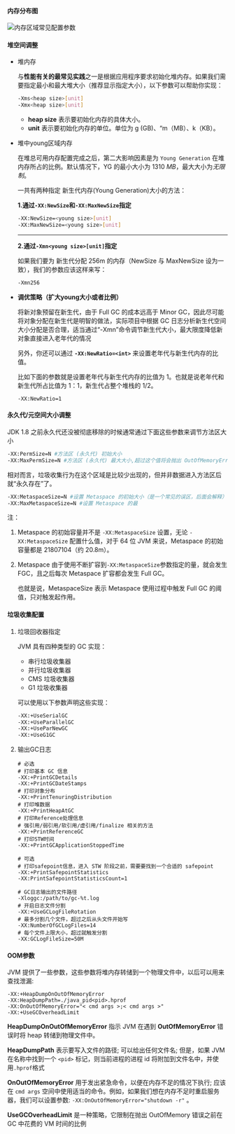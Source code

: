 #### 内存分布图

![内存区域常见配置参数](https://javaguide.cn/assets/%E5%86%85%E5%AD%98%E5%8C%BA%E5%9F%9F%E5%B8%B8%E8%A7%81%E9%85%8D%E7%BD%AE%E5%8F%82%E6%95%B0-YVcjKi3R.png)

#### 堆空间调整

* 堆内存

  与**性能有关的最常见实践**之一是根据应用程序要求初始化堆内存。如果我们需要指定最小和最大堆大小（推荐显示指定大小），以下参数可以帮助你实现：

  

  ```bash
  -Xms<heap size>[unit]
  -Xmx<heap size>[unit]
  ```

  - **heap size** 表示要初始化内存的具体大小。
  - **unit** 表示要初始化内存的单位。单位为 g (GB)、“m（MB）、k（KB）。

* 堆中young区域内存

  在堆总可用内存配置完成之后，第二大影响因素是为 `Young Generation` 在堆内存所占的比例。默认情况下，YG 的最小大小为 1310 *MB*，最大大小为*无限制*。

  一共有两种指定 新生代内存(Young Generation)大小的方法：

  **1.通过`-XX:NewSize`和`-XX:MaxNewSize`指定**

  

  ```bash
  -XX:NewSize=<young size>[unit]
  -XX:MaxNewSize=<young size>[unit]
  ```

  ------

  **2.通过`-Xmn<young size>[unit]`指定**

  如果我们要为 新生代分配 256m 的内存（NewSize 与 MaxNewSize 设为一致），我们的参数应该这样来写：

  

  ```bash
  -Xmn256
  ```

* **调优策略（扩大young大小或者比例）**

  将新对象预留在新生代，由于 Full GC 的成本远高于 Minor GC，因此尽可能将对象分配在新生代是明智的做法，实际项目中根据 GC 日志分析新生代空间大小分配是否合理，适当通过“-Xmn”命令调节新生代大小，最大限度降低新对象直接进入老年代的情况

  另外，你还可以通过 **`-XX:NewRatio=<int>`** 来设置老年代与新生代内存的比值。

  比如下面的参数就是设置老年代与新生代内存的比值为 1。也就是说老年代和新生代所占比值为 1：1，新生代占整个堆栈的 1/2。

  

  ```plain
  -XX:NewRatio=1
  ```

#### 永久代/元空间大小调整

JDK 1.8 之前永久代还没被彻底移除的时候通常通过下面这些参数来调节方法区大小



```bash
-XX:PermSize=N #方法区 (永久代) 初始大小
-XX:MaxPermSize=N #方法区 (永久代) 最大大小,超过这个值将会抛出 OutOfMemoryError 异常:java.lang.OutOfMemoryError: PermGen
```

相对而言，垃圾收集行为在这个区域是比较少出现的，但并非数据进入方法区后就“永久存在”了。

```bash
-XX:MetaspaceSize=N #设置 Metaspace 的初始大小（是一个常见的误区，后面会解释）
-XX:MaxMetaspaceSize=N #设置 Metaspace 的最
```

注：

1. Metaspace 的初始容量并不是 `-XX:MetaspaceSize` 设置，无论 `-XX:MetaspaceSize` 配置什么值，对于 64 位 JVM 来说，Metaspace 的初始容量都是 21807104（约 20.8m）。

2. Metaspace 由于使用不断扩容到`-XX:MetaspaceSize`参数指定的量，就会发生 FGC，且之后每次 Metaspace 扩容都会发生 Full GC。

   也就是说，MetaspaceSize 表示 Metaspace 使用过程中触发 Full GC 的阈值，只对触发起作用。

#### 垃圾收集配置

1. 垃圾回收器指定

   JVM 具有四种类型的 GC 实现：

   - 串行垃圾收集器
   - 并行垃圾收集器
   - CMS 垃圾收集器
   - G1 垃圾收集器

   可以使用以下参数声明这些实现：

   

   ```bash
   -XX:+UseSerialGC
   -XX:+UseParallelGC
   -XX:+UseParNewGC
   -XX:+UseG1GC
   ```

2. 输出GC日志

   ```text
   # 必选
   # 打印基本 GC 信息
   -XX:+PrintGCDetails
   -XX:+PrintGCDateStamps
   # 打印对象分布
   -XX:+PrintTenuringDistribution
   # 打印堆数据
   -XX:+PrintHeapAtGC
   # 打印Reference处理信息
   # 强引用/弱引用/软引用/虚引用/finalize 相关的方法
   -XX:+PrintReferenceGC
   # 打印STW时间
   -XX:+PrintGCApplicationStoppedTime
   
   # 可选
   # 打印safepoint信息，进入 STW 阶段之前，需要要找到一个合适的 safepoint
   -XX:+PrintSafepointStatistics
   -XX:PrintSafepointStatisticsCount=1
   
   # GC日志输出的文件路径
   -Xloggc:/path/to/gc-%t.log
   # 开启日志文件分割
   -XX:+UseGCLogFileRotation
   # 最多分割几个文件，超过之后从头文件开始写
   -XX:NumberOfGCLogFiles=14
   # 每个文件上限大小，超过就触发分割
   -XX:GCLogFileSize=50M
   
   ```



#### OOM参数

JVM 提供了一些参数，这些参数将堆内存转储到一个物理文件中，以后可以用来查找泄漏:

```text
-XX:+HeapDumpOnOutOfMemoryError
-XX:HeapDumpPath=./java_pid<pid>.hprof
-XX:OnOutOfMemoryError="< cmd args >;< cmd args >"
-XX:+UseGCOverheadLimit
```

**HeapDumpOnOutOfMemoryError** 指示 JVM 在遇到 **OutOfMemoryError** 错误时将 heap 转储到物理文件中。

**HeapDumpPath** 表示要写入文件的路径; 可以给出任何文件名; 但是，如果 JVM 在名称中找到一个 `<pid>` 标记，则当前进程的进程 id 将附加到文件名中，并使用`.hprof`格式

**OnOutOfMemoryError** 用于发出紧急命令，以便在内存不足的情况下执行; 应该在 `cmd args` 空间中使用适当的命令。例如，如果我们想在内存不足时重启服务器，我们可以设置参数: `-XX:OnOutOfMemoryError="shutdown -r"` 。

**UseGCOverheadLimit** 是一种策略，它限制在抛出 OutOfMemory 错误之前在 GC 中花费的 VM 时间的比例



